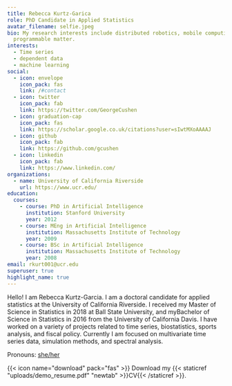 ```yaml
---
title: Rebecca Kurtz-Garica
role: PhD Candidate in Applied Statistics
avatar_filename: selfie.jpeg
bio: My research interests include distributed robotics, mobile computing and
  programmable matter.
interests:
  - Time series
  - dependent data
  - machine learning
social:
  - icon: envelope
    icon_pack: fas
    link: /#contact
  - icon: twitter
    icon_pack: fab
    link: https://twitter.com/GeorgeCushen
  - icon: graduation-cap
    icon_pack: fas
    link: https://scholar.google.co.uk/citations?user=sIwtMXoAAAAJ
  - icon: github
    icon_pack: fab
    link: https://github.com/gcushen
  - icon: linkedin
    icon_pack: fab
    link: https://www.linkedin.com/
organizations:
  - name: University of California Riverside
    url: https://www.ucr.edu/
education:
  courses:
    - course: PhD in Artificial Intelligence
      institution: Stanford University
      year: 2012
    - course: MEng in Artificial Intelligence
      institution: Massachusetts Institute of Technology
      year: 2009
    - course: BSc in Artificial Intelligence
      institution: Massachusetts Institute of Technology
      year: 2008
email: rkurt001@ucr.edu
superuser: true
highlight_name: true
---
```

Hello!  I am Rebecca Kurtz-Garcia.  I am a doctoral candidate for applied statistics at the University of California Riverside. I received my Master of Science in Statistics in 2018 at Ball State University, and myBachelor of Science in Statistics in 2016 from the University of California Davis. I have worked on a variety of projects related to time series, biostatistics, sports analysis, and fiscal policy. Currently I am focused on multivariate time series data, simulation methods, and spectral analysis.  

Pronouns: [she/her](https://out.ucr.edu/pronouns-matter)

{{< icon name="download" pack="fas" >}} Download my {{< staticref "uploads/demo_resume.pdf" "newtab" >}}CV{{< /staticref >}}.